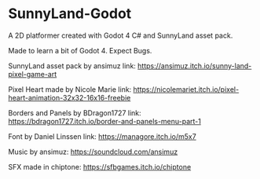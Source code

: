 # SunnyLand-Godot
A 2D platformer created with Godot 4 C# and SunnyLand asset pack.

Made to learn a bit of Godot 4.
Expect Bugs.

SunnyLand asset pack by ansimuz link:
https://ansimuz.itch.io/sunny-land-pixel-game-art

Pixel Heart made by Nicole Marie link:
https://nicolemariet.itch.io/pixel-heart-animation-32x32-16x16-freebie

Borders and Panels by BDragon1727 link:
https://bdragon1727.itch.io/border-and-panels-menu-part-1

Font by Daniel Linssen link:
https://managore.itch.io/m5x7

Music by ansimuz:
https://soundcloud.com/ansimuz

SFX made in chiptone:
https://sfbgames.itch.io/chiptone
